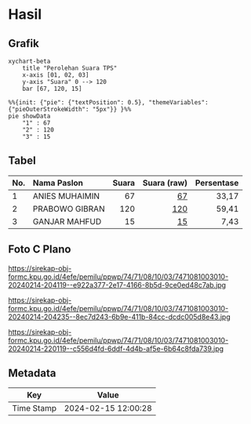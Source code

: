 # Hasil

## Grafik

```mermaid
xychart-beta
    title "Perolehan Suara TPS"
    x-axis [01, 02, 03]
    y-axis "Suara" 0 --> 120
    bar [67, 120, 15]
```

```mermaid
%%{init: {"pie": {"textPosition": 0.5}, "themeVariables": {"pieOuterStrokeWidth": "5px"}} }%%
pie showData
    "1" : 67
    "2" : 120
    "3" : 15
```

## Tabel

| No. | Nama Paslon    | Suara | Suara (raw) | Persentase |
|:--- |:-------------- | -----:| -----------:| ----------:|
| 1   | ANIES MUHAIMIN | 67    | [67][p-1]   | 33,17      |
| 2   | PRABOWO GIBRAN | 120   | [120][p-2]  | 59,41      |
| 3   | GANJAR MAHFUD  | 15    | [15][p-3]   | 7,43       |


[p-1]: https://github.com/gigit-pemilu/pemilu-2024-74-sulawesi-tenggara/blob/main/pilpres/hitung-suara/sub/74-sulawesi-tenggara/sub/71-kota-kendari/sub/08-kadia/sub/1003-pondambea/sub/010-tps/sub/paslon-1.txt
[p-2]: https://github.com/gigit-pemilu/pemilu-2024-74-sulawesi-tenggara/blob/main/pilpres/hitung-suara/sub/74-sulawesi-tenggara/sub/71-kota-kendari/sub/08-kadia/sub/1003-pondambea/sub/010-tps/sub/paslon-2.txt
[p-3]: https://github.com/gigit-pemilu/pemilu-2024-74-sulawesi-tenggara/blob/main/pilpres/hitung-suara/sub/74-sulawesi-tenggara/sub/71-kota-kendari/sub/08-kadia/sub/1003-pondambea/sub/010-tps/sub/paslon-3.txt

## Foto C Plano

https://sirekap-obj-formc.kpu.go.id/4efe/pemilu/ppwp/74/71/08/10/03/7471081003010-20240214-204119--e922a377-2e17-4166-8b5d-9ce0ed48c7ab.jpg

https://sirekap-obj-formc.kpu.go.id/4efe/pemilu/ppwp/74/71/08/10/03/7471081003010-20240214-204235--8ec7d243-6b9e-411b-84cc-dcdc005d8e43.jpg

https://sirekap-obj-formc.kpu.go.id/4efe/pemilu/ppwp/74/71/08/10/03/7471081003010-20240214-220119--c556d4fd-6ddf-4d4b-af5e-6b64c8fda739.jpg


## Metadata

| Key        | Value               |
| ---------- | ------------------- |
| Time Stamp | 2024-02-15 12:00:28 |



